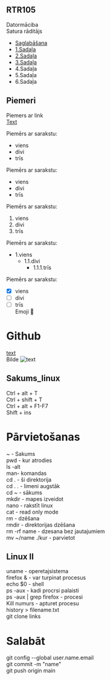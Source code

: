 ## RTR105
Datormāciba  
Satura rāditājs
- [Saglabāšana](https://github.com/Kaste245/RTR105/edit/main/README.md#salab%C4%81t)  
- [1.Sadaļa](https://github.com/Kaste245/RTR105/edit/main/README.md#piemeri-ar-sarakstiem)
- [2.Sadaļa](https://github.com/Kaste245/RTR105/edit/main/README.md#sakums_linux)  
- [3.Sadaļa](https://github.com/Kaste245/RTR105/edit/main/README.md#linux-ii)  
- 4.Sadaļa
- 5.Sadaļa
- 6.Sadaļa  

  

## Piemeri  

Piemers ar link  
[Text](https://github.com/Kaste245/RTR105/edit/main/README.md)  

Piemērs ar sarakstu:  
- viens
- divi
- trīs  

Piemērs ar sarakstu:  
* viens
* divi
* trīs  

Piemērs ar sarakstu:  
1. viens
2. divi
3. trīs  

Piemērs ar sarakstu:  
* 1.viens  
  * 1.1.divi
    * 1.1.1.trīs  

Piemērs ar sarakstu:  
- [x] viens
- [ ] divi
- [ ] trīs  
Emoji :cookie: 

# Github  
[ text ](link)  
Bilde ![ text ](links)

## Sakums_linux  

Ctrl + alt + T  
Ctrl + shift + T  
Ctrl + alt + F1-F7  
Shift + ins  

# Pārvietošanas 
~ - Sakums   
pwd - kur atrodies    
ls -alt  
man- komandas  
cd . - ši direktorija  
cd . . - limeni augstāk  
cd ~ - sākums   
mkdir - mapes izveidot  
nano - rakstīt linux  
cat - read only mode  
rm - dzēšana  
rmdir - direktorijas dzēšana  
rm -rf name - dzesana bez jautajumiem  
mv ~/name ./kur - parvietot  

## Linux II  
uname - operetajsistema  
firefox & - var turpinat procesus  
echo $0 - shell  
ps -aux - kadi procrsi palaisti  
ps -aux | grep firefox - procesi  
Kill numurs - apturet procesu  
history > filename.txt  
git clone links  

# Salabāt  
git config --global user.name.email  
git commit -m "name"  
git push origin main  






